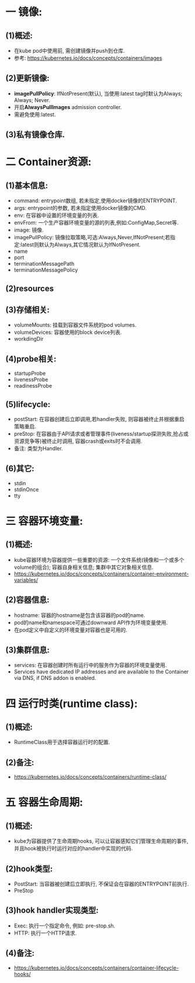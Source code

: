 # 一 镜像:
## (1)概述:
- 在kube pod中使用前, 需创建镜像并push到仓库.
- 参考: https://kubernetes.io/docs/concepts/containers/images

## (2)更新镜像:
- **imagePullPolicy**: IfNotPresent(默认), 当使用:latest tag时默认为Always; Always; Never.
- 开启**AlwaysPullImages** admission controller.
- 需避免使用:latest.

## (3)私有镜像仓库.

# 二 Container资源:
## (1)基本信息:
- command: entrypoint数组, 若未指定,使用docker镜像的ENTRYPOINT.
- args: entrypoint的参数, 若未指定使用docker镜像的CMD.
- env: 在容器中设置的环境变量的列表.
- envFrom: 一个生产容器环境变量的源的列表,例如:ConfigMap,Secret等.
- image: 镜像.
- imagePullPolicy: 镜像拉取策略,可选:Always,Never,IfNotPresent;若指定:latest则默认为Always,其它情况默认为IfNotPresent.
- name
- port
- terminationMessagePath
- terminationMessagePolicy

## (2)resources

## (3)存储相关:
- volumeMounts: 挂载到容器文件系统的pod volumes.
- volumeDevices: 容器使用的block device列表.
- workdingDir

## (4)probe相关:
- startupProbe
- livenessProbe
- readinessProbe

## (5)lifecycle:
- postStart: 在容器创建后立即调用,若handler失败, 则容器被终止并根据重启策略重启. 
- preStop: 在容器由于API请求或者管理事件(liveness/startup探测失败,抢占或资源竞争等)被终止时调用, 容器crash或exits时不会调用.
- 备注: 类型为Handler.

## (6)其它:
- stdin
- stdinOnce
- tty


# 三 容器环境变量:
## (1)概述:
- kube容器环境为容器提供一些重要的资源: 一个文件系统(镜像和一个或多个volume的组合); 容器自身相关信息; 集群中其它对象相关信息.
- https://kubernetes.io/docs/concepts/containers/container-environment-variables/

## (2)容器信息:
- hostname: 容器的hostname是包含该容器的pod的name.
- pod的name和namespace可通过downward API作为环境变量使用. 
- 在pod定义中自定义的环境变量对容器也是可用的.

## (3)集群信息:
- services: 在容器创建时所有运行中的服务作为容器的环境变量使用.
- Services have dedicated IP addresses and are available to the Container via DNS, if DNS addon is enabled. 

# 四 运行时类(runtime class):
## (1)概述:
- RuntimeClass用于选择容器运行时的配置.

## (2)备注:
- https://kubernetes.io/docs/concepts/containers/runtime-class/

# 五 容器生命周期:
## (1)概述:
- kube为容器提供了生命周期hooks, 可以让容器感知它们管理生命周期的事件, 并且hook被执行时运行对应的handler中实现的代码.

## (2)hook类型:
- PostStart: 当容器被创建后立即执行, 不保证会在容器的ENTRYPOINT前执行.
- PreStop

## (3)hook handler实现类型:
- Exec: 执行一个指定命令, 例如: pre-stop.sh.
- HTTP: 执行一个HTTP请求.

## (4)备注:
- https://kubernetes.io/docs/concepts/containers/container-lifecycle-hooks/
